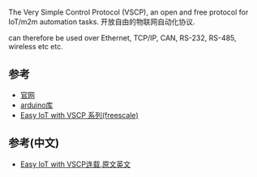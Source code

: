 #

The Very Simple Control Protocol (VSCP), an open and free protocol for IoT/m2m automation tasks.
开放自由的物联网自动化协议. 

can therefore be used over Ethernet, TCP/IP, CAN, RS-232, RS-485, wireless etc etc. 

## 参考

* [官网](http://www.vscp.org/)
* [arduino库](https://github.com/BlueAndi/vscp-arduino)
* [Easy IoT with VSCP 系列(freescale)](https://community.freescale.com/projects/easy-iot-with-vscp/blog/tags#/?tags=vscp)


## 参考(中文)

* [Easy IoT with VSCP连载](http://www.freescaleic.org/article/id-Easy%20IoT%20with%20VSCP?p=1),[原文英文](https://community.freescale.com/projects/easy-iot-with-vscp/blog/2015/05/26/day-1-introduction-to-vscp#rd?sukey=fc78a68049a14bb2cc722c775dd8fc9c7fea0596889be795e76ee9ef448dd2167107c7a4cb67b14536de6df152a09a0a)

